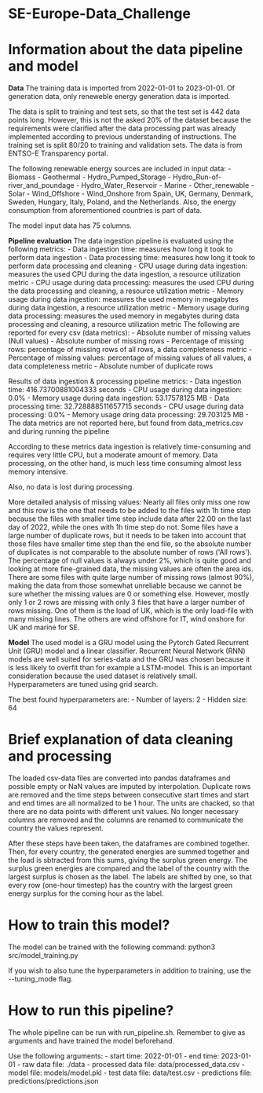 # SE-Europe-Data_Challenge

# Information about the data pipeline and model

**Data**
The training data is imported from 2022-01-01 to 2023-01-01. Of generation data, only reneweble energy generation data is imported.

The data is split to training and test sets, so that the test set is 442 data points long. However, this is not the asked 20% of the dataset because the requirements were clarified after the data processing part was already implemented according to previous understanding of instructions. 
The training set is split 80/20 to training and validation sets. The data is from ENTSO-E Transparency portal.

The following renewable energy sources are included in input data:
    - Biomass
    - Geothermal
    - Hydro_Pumped_Storage
    - Hydro_Run-of-river_and_poundage
    - Hydro_Water_Reservoir
    - Marine
    - Other_renewable
    - Solar
    - Wind_Offshore
    - Wind_Onshore
from Spain, UK, Germany, Denmark, Sweden, Hungary, Italy, Poland, and the Netherlands.
Also, the energy consumption from aforementioned countries is part of data.

The model input data has 75 columns.


**Pipeline evaluation**
The data ingestion pipeline is evaluated using the following metrics:
    - Data ingestion time: measures how long it took to perform data ingestion
    - Data processing time: measures how long it took to perform data processing and cleaning
    - CPU usage during data ingestion: measures the used CPU during the data ingestion, a resource utilization metric
    - CPU usage during data processing: measures the used CPU during the data processing and cleaning, a resource utilization metric
    - Memory usage during data ingestion: measures the used memory in megabytes during data ingestion, a resource utilization metric
    - Memory usage during data processing: measures the used memory in megabytes during data processing and cleaning, a resource utilization metric
    The following are reported for every csv (data metrics):
        - Absolute number of missing values (Null values)
        - Absolute number of missing rows
        - Percentage of missing rows: percentage of missing rows of all rows, a data completeness metric
        - Percentage of missing values: percentage of missing values of all values, a data completeness metric
        - Absolute number of duplicate rows

Results of data ingestion & processing pipeline metrics:
    - Data ingestion time: 416.73700881004333 seconds
    - CPU usage during data ingestion: 0.0%
    - Memory usage during data ingestion: 53.17578125 MB
    - Data processing time: 32.728888511657715 seconds
    - CPU usage during data processing: 0.0%
    - Memory usage dring data processing: 29.703125 MB
    - The data metrics are not reported here, but found from data_metrics.csv and during running the pipeline

According to these metrics data ingestion is relatively time-consuming and requires very little CPU, but a moderate amount of memory. Data processing, on the other hand, is much less time consuming almost less memory intensive.

Also, no data is lost during processing.

More detailed analysis of missing values:
Nearly all files only miss one row and this row is the one that needs to be added to the files with 1h time step because the files with smaller time step include data after 22.00 on the last day of 2022, while the ones with 1h time step do not. Some files have a large number of duplicate rows, but it needs to be taken into account that those files have smaller time step than the end file, so the absolute number of duplicates is not comparable to the absolute number of rows ('All rows').
The percentage of null values is always under 2%, which is quite good and looking at more fine-grained data, the missing values are often the area ids. There are some files with quite large number of missing rows (almost 90%), making the data from those somewhat unreliable because we cannot be sure whether the missing values are 0 or something else. However, mostly only 1 or 2 rows are missing with only 3 files that have a larger number of rows missing. One of them is the load of UK, which is the only load-file with many missing lines. The others are wind offshore for IT, wind onshore for UK and marine for SE.

**Model**
The used model is a GRU model using the Pytorch Gated Recurrent Unit (GRU) model and a linear classifier. Recurrent Neural Network (RNN) models are well suited for series-data and the GRU was chosen because it is less likely to overfit than for example a LSTM-model. This is an important consideration because the used dataset is relatively small.
Hyperparameters are tuned using grid search.

The best found hyperparameters are:
    - Number of layers: 2
    - Hidden size: 64


# Brief explanation of data cleaning and processing
The loaded csv-data files are converted into pandas dataframes and possible empty or NaN values are imputed by interpolation. Duplicate rows are removed and the time steps between consecutive start times and start and end times are all normalized to be 1 hour. The units are chacked, so that there are no data points with different unit values. No longer necessary columns are removed and the columns are renamed to communicate the country the values represent.

After these steps have been taken, the dataframes are combined together. Then, for every country, the generated energies are summed together and the load is sbtracted from this sums, giving the surplus green energy. The surplus green energies are compared and the label of the country with the largest surplus is chosen as the label. The labels are shifted by one, so that every row (one-hour timestep) has the country with the largest green energy surplus for the coming hour as the label.

# How to train this model?
The model can be trained with the following command: 
    python3 src/model_training.py

If you wish to also tune the hyperparameters in addition to training, use the --tuning_mode flag.

# How to run this pipeline?
The whole pipeline can be run with run_pipeline.sh. Remember to give  as arguments and have trained the model beforehand.

Use the following arguments:
    - start time: 2022-01-01
    - end time: 2023-01-01
    - raw data file: ./data
    - processed data file: data/processed_data.csv
    - model file: models/model.pkl
    - test data file: data/test.csv
    - predictions file: predictions/predictions.json
